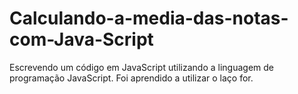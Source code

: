 # Calculando-a-media-das-notas-com-Java-Script
Escrevendo um código em JavaScript utilizando a linguagem de programação JavaScript. Foi aprendido a utilizar o laço for.
